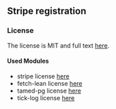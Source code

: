 ## Stripe registration


### License

The license is MIT and full text [here](https://github.com/MehmetKaplan/tamed-stripe/blob/master/LICENSE).

#### Used Modules

* stripe license [here](./OtherLicenses/stripe.txt)
* fetch-lean license [here](./OtherLicenses/fetch-lean.txt)
* tamed-pg license [here](./OtherLicenses/tamed-pg.txt)
* tick-log license [here](./OtherLicenses/tick-log.txt)